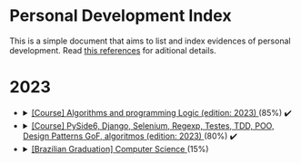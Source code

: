 # Personal Development Index

This is a simple document that aims to list and index evidences of personal development. Read [this references](./docs/references.md) for aditional details.

<h1>2023</h1>
<ul>
 <li>
    <details> 
      <summary>
        <a href="https://www.udemy.com/course/curso-algoritmos-logica-de-programacao/">[Course] </a> <a href=""> Algorithms and programming Logic (edition: 2023) </a> (85%) ✔️
      </summary>
      <ul>
        <li>
          Started: 18/04/2023
        </li>
        <li>
          Finished: -
        </li>
      </ul>
      </details>
  </li>
  <li>
    <details> 
      <summary>
        <a href="https://www.udemy.com/course/python-3-do-zero-ao-avancado/">[Course] </a> <a href=""> PySide6, Django, Selenium, Regexp, Testes, TDD, POO, Design Patterns GoF, algoritmos (edition: 2023) </a> (80%) ✔️
      </summary>
      <ul>
        <li>
          Started: 18/04/2023
        </li>
        <li>
          Finished: -
        </li>
      </ul>
      </details>
  </li>
  <li>
    <details> 
      <summary>
        <a href="https://descomplica.com.br/faculdade/b/">[Brazilian Graduation] </a> <a href=""> Computer Science </a> (15%)
      </summary>
      <ul>
        <li>
          Started: 20/04/2023
        </li>
        <li>
          Finished: -
        </li>
      </ul>
      </details>
<ul>
